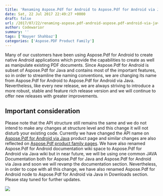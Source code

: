 ```yaml
---
title: 'Renaming Aspose.Pdf for Android to Aspose.Pdf for Android via Java'
date: Sat, 22 Jul 2017 22:49:27 +0000
draft: false
url: /2017/07/22/renaming-aspose.pdf-android-aspose.pdf-android-via-java/
author: Codewarior
summary: ''
tags: ['Nayyer Shahbaz']
categories: ['Aspose.PDF Product Family']
---
```


Many of our customers have been using Aspose.Pdf for Android to create native Android applications which provide the capabilities to create as well as manipulate existing PDF documents. Since Aspose.Pdf for Android is subset of Aspose.Pdf for Java and contains most of the important features, so in order to streamline the naming conventions, we are changing its name from Aspose.Pdf for Android to Aspose.Pdf for Android via Java. Nevertheless, like every new release, we are always striving to introduce a more robust, stable and feature rich release version and we will continue to offer new releases with greater improvements.

## Important consideration

Please note that the API structure still remains the same and we do not intend to make any changes at structure level and this change it will not disturb your existing code. Currently we have changed the API name on [Aspose.Pdf for Android via Java][1] product page and similar changes are also reflected on [Aspose.Pdf product family pages][2]. We have also renamed Aspose.Pdf for Android documentation wiki space to Aspose.Pdf for Android via Java wiki but in near future, we will be using one common JAVA Documentation both for Aspose.Pdf for Java and Aspose.Pdf for Android via Java and soon we will revamp the documentation section. Nevertheless, in order to cope with all this change, we have also renamed Aspose.Pdf for Android node to Aspose.Pdf for Android via Java in Downloads section. Please stay tuned for further updates.

![](http://blog.aspose.com/wp-content/uploads/sites/2/2017/07/Aspose_Pdf_For_Android_via_Java.png)




[1]: https://www.aspose.com/products/pdf/android-java
[2]: https://www.aspose.com/products/pdf




